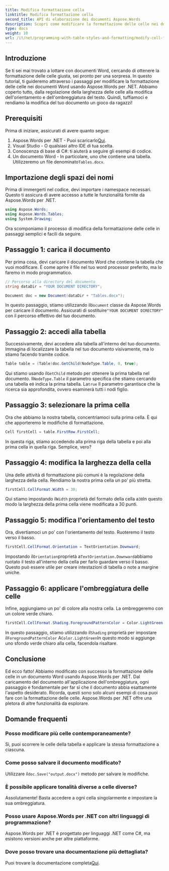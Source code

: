 ```yaml
---
title: Modifica formattazione cella
linktitle: Modifica formattazione cella
second_title: API di elaborazione dei documenti Aspose.Words
description: Scopri come modificare la formattazione delle celle nei documenti Word utilizzando Aspose.Words per .NET con questa guida dettagliata passo dopo passo.
type: docs
weight: 10
url: /it/net/programming-with-table-styles-and-formatting/modify-cell-formatting/
---
```

## Introduzione

Se ti sei mai trovato a lottare con documenti Word, cercando di ottenere la formattazione delle celle giusta, sei pronto per una sorpresa. In questo tutorial, ti guideremo attraverso i passaggi per modificare la formattazione delle celle nei documenti Word usando Aspose.Words per .NET. Abbiamo coperto tutto, dalla regolazione della larghezza delle celle alla modifica dell'orientamento e dell'ombreggiatura del testo. Quindi, tuffiamoci e rendiamo la modifica del tuo documento un gioco da ragazzi!

## Prerequisiti

Prima di iniziare, assicurati di avere quanto segue:

1. Aspose.Words per .NET - Puoi scaricarlo[Qui](https://releases.aspose.com/words/net/).
2. Visual Studio - O qualsiasi altro IDE di tua scelta.
3. Conoscenza di base di C#: ti aiuterà a seguire gli esempi di codice.
4.  Un documento Word - In particolare, uno che contiene una tabella. Utilizzeremo un file denominato`Tables.docx`.

## Importazione degli spazi dei nomi

Prima di immergerti nel codice, devi importare i namespace necessari. Questo ti assicura di avere accesso a tutte le funzionalità fornite da Aspose.Words per .NET.

```csharp
using Aspose.Words;
using Aspose.Words.Tables;
using System.Drawing;
```

Ora scomponiamo il processo di modifica della formattazione delle celle in passaggi semplici e facili da seguire.

## Passaggio 1: carica il documento

Per prima cosa, devi caricare il documento Word che contiene la tabella che vuoi modificare. È come aprire il file nel tuo word processor preferito, ma lo faremo in modo programmatico.

```csharp
// Percorso alla directory del documento
string dataDir = "YOUR DOCUMENT DIRECTORY";

Document doc = new Document(dataDir + "Tables.docx");
```

 In questo passaggio, stiamo utilizzando il`Document` classe da Aspose.Words per caricare il documento. Assicurati di sostituire`"YOUR DOCUMENT DIRECTORY"` con il percorso effettivo del tuo documento.

## Passaggio 2: accedi alla tabella

Successivamente, devi accedere alla tabella all'interno del tuo documento. Immagina di localizzare la tabella nel tuo documento visivamente, ma lo stiamo facendo tramite codice.

```csharp
Table table = (Table)doc.GetChild(NodeType.Table, 0, true);
```

Qui stiamo usando il`GetChild` metodo per ottenere la prima tabella nel documento. Il`NodeType.Table` il parametro specifica che stiamo cercando una tabella e`0` indica la prima tabella. La`true` Il parametro garantisce che la ricerca sia approfondita, ovvero esaminerà tutti i nodi figlio.

## Passaggio 3: selezionare la prima cella

Ora che abbiamo la nostra tabella, concentriamoci sulla prima cella. È qui che apporteremo le modifiche di formattazione.

```csharp
Cell firstCell = table.FirstRow.FirstCell;
```

In questa riga, stiamo accedendo alla prima riga della tabella e poi alla prima cella in quella riga. Semplice, vero?

## Passaggio 4: modifica la larghezza della cella

Una delle attività di formattazione più comuni è la regolazione della larghezza della cella. Rendiamo la nostra prima cella un po' più stretta.

```csharp
firstCell.CellFormat.Width = 30;
```

 Qui stiamo impostando il`Width` proprietà del formato della cella a`30`In questo modo la larghezza della prima cella viene modificata a 30 punti.

## Passaggio 5: modifica l'orientamento del testo

Ora, divertiamoci un po' con l'orientamento del testo. Ruoteremo il testo verso il basso.

```csharp
firstCell.CellFormat.Orientation = TextOrientation.Downward;
```

 Impostando il`Orientation`proprietà a`TextOrientation.Downward`abbiamo ruotato il testo all'interno della cella per farlo guardare verso il basso. Questo può essere utile per creare intestazioni di tabella o note a margine uniche.

## Passaggio 6: applicare l'ombreggiatura delle celle

Infine, aggiungiamo un po' di colore alla nostra cella. La ombreggeremo con un colore verde chiaro.

```csharp
firstCell.CellFormat.Shading.ForegroundPatternColor = Color.LightGreen;
```

 In questo passaggio, stiamo utilizzando il`Shading` proprietà per impostare il`ForegroundPatternColor` A`Color.LightGreen`In questo modo si aggiunge uno sfondo verde chiaro alla cella, facendola risaltare.

## Conclusione

Ed ecco fatto! Abbiamo modificato con successo la formattazione delle celle in un documento Word usando Aspose.Words per .NET. Dal caricamento del documento all'applicazione dell'ombreggiatura, ogni passaggio è fondamentale per far sì che il documento abbia esattamente l'aspetto desiderato. Ricorda, questi sono solo alcuni esempi di cosa puoi fare con la formattazione delle celle. Aspose.Words per .NET offre una pletora di altre funzionalità da esplorare.

## Domande frequenti

### Posso modificare più celle contemporaneamente?
Sì, puoi scorrere le celle della tabella e applicare la stessa formattazione a ciascuna.

### Come posso salvare il documento modificato?
 Utilizzare il`doc.Save("output.docx")` metodo per salvare le modifiche.

### È possibile applicare tonalità diverse a celle diverse?
Assolutamente! Basta accedere a ogni cella singolarmente e impostare la sua ombreggiatura.

### Posso usare Aspose.Words per .NET con altri linguaggi di programmazione?
Aspose.Words per .NET è progettato per linguaggi .NET come C#, ma esistono versioni anche per altre piattaforme.

### Dove posso trovare una documentazione più dettagliata?
 Puoi trovare la documentazione completa[Qui](https://reference.aspose.com/words/net/).